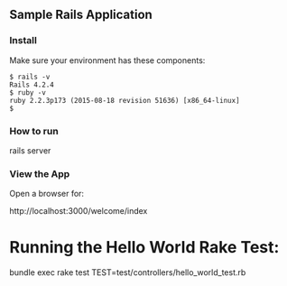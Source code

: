## Sample Rails Application

### Install

Make sure your environment has these components:

```
$ rails -v
Rails 4.2.4
$ ruby -v
ruby 2.2.3p173 (2015-08-18 revision 51636) [x86_64-linux]
$ 
```

### How to run

rails server

### View the App

Open a browser for:

http://localhost:3000/welcome/index

# Running the Hello World Rake Test:
bundle exec rake test TEST=test/controllers/hello_world_test.rb

